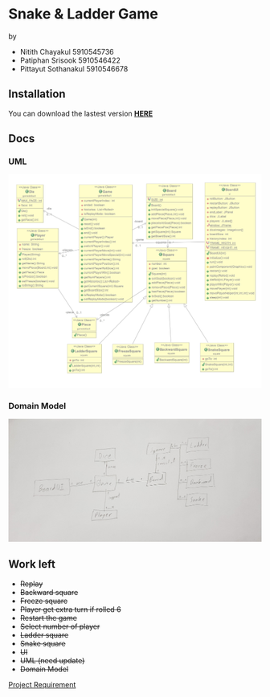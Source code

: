 # Snake & Ladder Game
by 
* Nitith Chayakul 5910545736
* Patiphan Srisook 5910546422
* Pittayut Sothanakul 5910546678

## Installation
You can download the lastest version [__HERE__](https://github.com/napnie/Snake-Ladder-Final/releases)

## Docs

### UML
![uml_snake](./docs/snake_uml.jpg)

### Domain Model
![domain](./docs/snake_domain.jpg)



## Work left
* ~~Replay~~
* ~~Backward square~~
* ~~Freeze square~~
* ~~Player get extra turn if rolled 6~~
* ~~Restart the game~~
* ~~Select number of player~~
* ~~Ladder square~~
* ~~Snake square~~
* ~~UI~~
* ~~UML (need update)~~
* ~~Domain Model~~

[Project Requirement](https://github.com/KeeUka/SSD_2018_Final)
